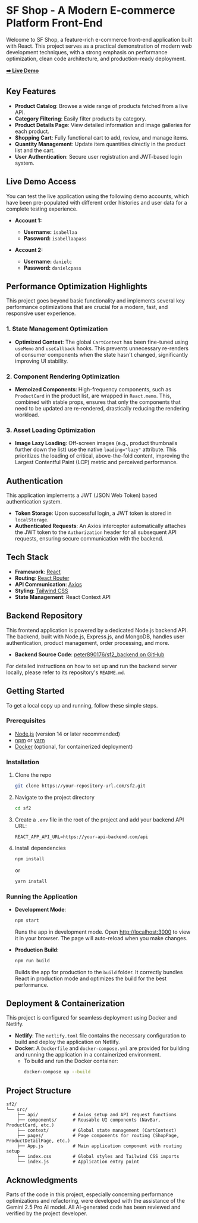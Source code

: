 # SF Shop - A Modern E-commerce Platform Front-End

Welcome to SF Shop, a feature-rich e-commerce front-end application built with React. This project serves as a practical demonstration of modern web development techniques, with a strong emphasis on performance optimization, clean code architecture, and production-ready deployment.

**[➡️ Live Demo](https://sfshop.netlify.app/)**

## Key Features

- **Product Catalog**: Browse a wide range of products fetched from a live API.
- **Category Filtering**: Easily filter products by category.
- **Product Details Page**: View detailed information and image galleries for each product.
- **Shopping Cart**: Fully functional cart to add, review, and manage items.
- **Quantity Management**: Update item quantities directly in the product list and the cart.
- **User Authentication**: Secure user registration and JWT-based login system.

## Live Demo Access

You can test the live application using the following demo accounts, which have been pre-populated with different order histories and user data for a complete testing experience.

- **Account 1:**
  - **Username:** `isabellaa`
  - **Password:** `isabellaapass`

- **Account 2:**
  - **Username:** `danielc`
  - **Password:** `danielcpass`

## Performance Optimization Highlights

This project goes beyond basic functionality and implements several key performance optimizations that are crucial for a modern, fast, and responsive user experience.

### 1. State Management Optimization
- **Optimized Context**: The global `CartContext` has been fine-tuned using `useMemo` and `useCallback` hooks. This prevents unnecessary re-renders of consumer components when the state hasn't changed, significantly improving UI stability.

### 2. Component Rendering Optimization
- **Memoized Components**: High-frequency components, such as `ProductCard` in the product list, are wrapped in `React.memo`. This, combined with stable props, ensures that only the components that need to be updated are re-rendered, drastically reducing the rendering workload.

### 3. Asset Loading Optimization
- **Image Lazy Loading**: Off-screen images (e.g., product thumbnails further down the list) use the native `loading="lazy"` attribute. This prioritizes the loading of critical, above-the-fold content, improving the Largest Contentful Paint (LCP) metric and perceived performance.

## Authentication
This application implements a JWT (JSON Web Token) based authentication system.
- **Token Storage**: Upon successful login, a JWT token is stored in `localStorage`.
- **Authenticated Requests**: An Axios interceptor automatically attaches the JWT token to the `Authorization` header for all subsequent API requests, ensuring secure communication with the backend.

## Tech Stack

- **Framework**: [React](https://reactjs.org/)
- **Routing**: [React Router](https://reactrouter.com/)
- **API Communication**: [Axios](https://axios-http.com/)
- **Styling**: [Tailwind CSS](https://tailwindcss.com/)
- **State Management**: React Context API

## Backend Repository

This frontend application is powered by a dedicated Node.js backend API. The backend, built with Node.js, Express.js, and MongoDB, handles user authentication, product management, order processing, and more.

- **Backend Source Code**: [peter890176/sf2_backend on GitHub](https://github.com/peter890176/sf2_backend)

For detailed instructions on how to set up and run the backend server locally, please refer to its repository's `README.md`.

## Getting Started

To get a local copy up and running, follow these simple steps.

### Prerequisites

- [Node.js](https://nodejs.org/) (version 14 or later recommended)
- [npm](https://www.npmjs.com/) or [yarn](https://yarnpkg.com/)
- [Docker](https://www.docker.com/) (optional, for containerized deployment)

### Installation

1. Clone the repo
   ```sh
   git clone https://your-repository-url.com/sf2.git
   ```
2. Navigate to the project directory
   ```sh
   cd sf2
   ```
3. Create a `.env` file in the root of the project and add your backend API URL:
   ```
   REACT_APP_API_URL=https://your-api-backend.com/api
   ```
4. Install dependencies
   ```sh
   npm install
   ```
   or
   ```sh
   yarn install
   ```

### Running the Application

- **Development Mode**:
  ```sh
  npm start
  ```
  Runs the app in development mode. Open [http://localhost:3000](http://localhost:3000) to view it in your browser. The page will auto-reload when you make changes.

- **Production Build**:
  ```sh
  npm run build
  ```
  Builds the app for production to the `build` folder. It correctly bundles React in production mode and optimizes the build for the best performance.

## Deployment & Containerization

This project is configured for seamless deployment using Docker and Netlify.

- **Netlify**: The `netlify.toml` file contains the necessary configuration to build and deploy the application on Netlify.
- **Docker**: A `Dockerfile` and `docker-compose.yml` are provided for building and running the application in a containerized environment.
  - To build and run the Docker container:
    ```sh
    docker-compose up --build
    ```

## Project Structure

```
sf2/
└── src/
    ├── api/             # Axios setup and API request functions
    ├── components/      # Reusable UI components (NavBar, ProductCard, etc.)
    ├── context/         # Global state management (CartContext)
    ├── pages/           # Page components for routing (ShopPage, ProductDetailPage, etc.)
    ├── App.js           # Main application component with routing setup
    ├── index.css        # Global styles and Tailwind CSS imports
    └── index.js         # Application entry point
```

## Acknowledgments

Parts of the code in this project, especially concerning performance optimizations and refactoring, were developed with the assistance of the Gemini 2.5 Pro AI model. All AI-generated code has been reviewed and verified by the project developer.
